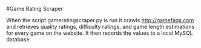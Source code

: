 #Game Rating Scraper

When the script gameratingscraper.py is run it crawls http://gamefaqs.com and retrieves
quality ratings, difficulty ratings, and game length estimations for every game
on the website. It then records the values to a local MySQL database.
